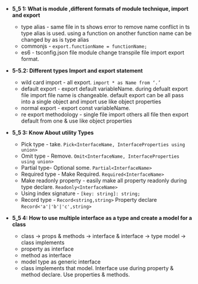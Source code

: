 - **5_5 1: What is module ,different formats of module technique, import and export**

  - type alias - same file in ts shows error to remove name conflict in ts type alias is used. using a function on another function name can be changed by as is type alias
  - commonjs - `export.functionName = functionName;`
  - es6 - tsconfig.json file module change transpile file import export format.

- **5-5.2: Different types Import and export statement**
  - wild card import - all export. `import * as Name from ‘.’`
  - default export - export default variableName. during defualt export file import file name is changeable. default export can be all pass into a single object and import use like object properties
  - normal export - export const variableName.
  - re export methodology - single file import others all file then export default from one & use like object properties
- **5_5 3: Know About utility Types**
  - Pick type - take. `Pick<InterfaceName, InterfaceProperties using union>`
  - Omit type - Remove. `Omit<InterfaceName, InterfaceProperties using union>`
  - Partial type- Optional some. `Partial<InterfaceName>`
  - Required type - Make Required. `Required<InterfaceName>`
  - Make readonly property - easily make all property readonly during type declare. `Readonly<InterfaceName>`
  - Using index signature - `[key: string]: string;`
  - Record type - `Record<string,string>` Property declare `Record<'a'|'b'|'c',string>`
- **5_5 4: How to use multiple interface as a type and create a model for a class**
  - class → props & methods → interface & interface → type model → class implements
  - property as interface
  - method as interface
  - model type as generic interface
  - class implements that model. Interface use during property & method declare. Use properties & methods.
